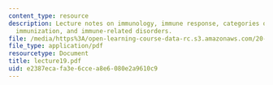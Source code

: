 ```yaml
---
content_type: resource
description: Lecture notes on immunology, immune response, categories of immunity,
  immunization, and immune-related disorders.
file: /media/https%3A/open-learning-course-data-rc.s3.amazonaws.com/20-106j-systems-microbiology-fall-2006/e2387ecafa3e6ccea8e6080e2a9610c9_lecture19.pdf
file_type: application/pdf
resourcetype: Document
title: lecture19.pdf
uid: e2387eca-fa3e-6cce-a8e6-080e2a9610c9
---
```


